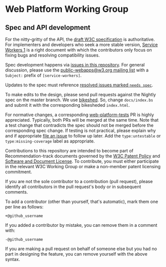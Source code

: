 # Web Platform Working Group

## Spec and API development

For the nitty-gritty of the API, the [draft W3C specification](https://w3c.github.io/ServiceWorker/) is authoritative. For implementers and developers who seek a more stable version, [Service Workers 1](https://w3c.github.io/ServiceWorker/v1/) is a right document with which the contributors only focus on fixing bugs and resolving compatibility issues.

Spec development happens via [issues in this repository](https://github.com/w3c/ServiceWorker/issues). For general discussion, please use the [public-webapps@w3.org mailing list](http://lists.w3.org/Archives/Public/public-webapps/) with a `Subject:` prefix of `[service-workers]`.

Updates to the spec must reference [resolved issues marked `needs spec`](https://github.com/w3c/ServiceWorker/issues?q=is%3Aclosed+label%3A%22needs+spec%22).

To make edits to the design, please send pull requests against the Nightly spec on the master branch. We use [bikeshed](https://github.com/tabatkins/bikeshed). So, change `docs/index.bs` and submit it with the corresponding bikesheded `index.html`.

For normative changes, a corresponding [web-platform-tests](https://github.com/w3c/web-platform-tests) PR is highly appreciated. Typically, both PRs will be merged at the same time. Note that a test change that contradicts the spec should not be merged before the corresponding spec change. If testing is not practical, please explain why and if appropriate [file an issue](https://github.com/w3c/web-platform-tests/issues/new) to follow up later. Add the `type:untestable` or `type:missing-coverage` label as appropriate.

Contributions to this repository are intended to become part of Recommendation-track documents
governed by the [W3C Patent Policy](http://www.w3.org/Consortium/Patent-Policy-20040205/) and
[Software and Document License](http://www.w3.org/Consortium/Legal/copyright-software). To contribute, you must
either participate in the relevant W3C Working Group or make a non-member patent licensing
commitment.

If you are not the sole contributor to a contribution (pull request), please identify all
contributors in the pull request's body or in subsequent comments.

 To add a contributor (other than yourself, that's automatic), mark them one per line as follows:

 ```
 +@github_username
 ```

 If you added a contributor by mistake, you can remove them in a comment with:

 ```
 -@github_username
 ```

 If you are making a pull request on behalf of someone else but you had no part in designing the
 feature, you can remove yourself with the above syntax.
